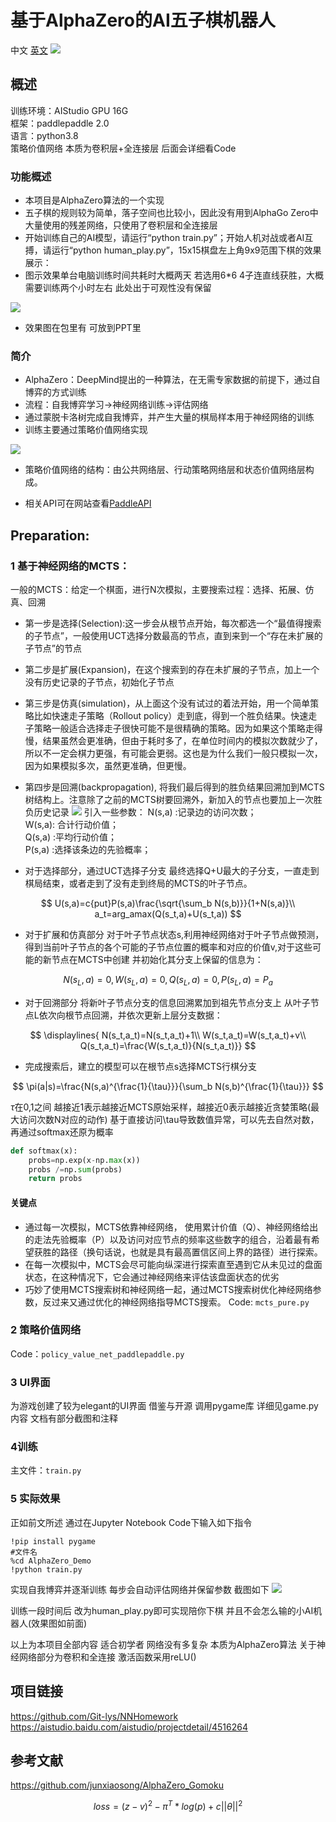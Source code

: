 # 基于AlphaZero的AI五子棋机器人
中文 [英文](readme_en.md)
![](https://pic4.zhimg.com/80/v2-1320f6469f11f9d5b72cc9f8fb65ec6b_720w.webp)


## 概述

训练环境：AIStudio GPU 16G  
框架：paddlepaddle 2.0  
语言：python3.8  
策略价值网络 本质为卷积层+全连接层 后面会详细看Code

### 功能概述

* 本项目是AlphaZero算法的一个实现
* 五子棋的规则较为简单，落子空间也比较小，因此没有用到AlphaGo Zero中大量使用的残差网络，只使用了卷积层和全连接层
* 开始训练自己的AI模型，请运行“python train.py”；开始人机对战或者AI互搏，请运行“python human_play.py”，15x15棋盘左上角9x9范围下棋的效果展示：
* 图示效果单台电脑训练时间共耗时大概两天 若选用6*6 4子连直线获胜，大概需要训练两个小时左右 此处出于可观性没有保留

![](https://ai-studio-static-online.cdn.bcebos.com/92e8a5e8b9824133ba63e27cb761ed4ee5a2d11766b34e6c89dd82b57b1770d2)

* 效果图在包里有 可放到PPT里

### 简介

* AlphaZero：DeepMind提出的一种算法，在无需专家数据的前提下，通过自博弈的方式训练  
* 流程：自我博弈学习->神经网络训练->评估网络
* 通过蒙脱卡洛树完成自我博弈，并产生大量的棋局样本用于神经网络的训练
* 训练主要通过策略价值网络实现

![](http://5b0988e595225.cdn.sohucs.com/images/20171024/9e3bb5aca2634e7f8f19dae40bb0a101)

* 策略价值网络的结构：由公共网络层、行动策略网络层和状态价值网络层构成。

* 相关API可在网站查看[PaddleAPI](https://www.paddlepaddle.org.cn/documentation/docs/zh/api/index_cn.html#:~:text=API%20%E6%96%87%E6%A1%A3%20%E6%AC%A2%E8%BF%8E%E4%BD%BF%E7%94%A8%E9%A3%9E%E6%A1%A8%E6%A1%86%E6%9E%B6,%28PaddlePaddle%29%2C%20PaddlePaddle%20%E6%98%AF%E4%B8%80%E4%B8%AA%E6%98%93%E7%94%A8%E3%80%81%E9%AB%98%E6%95%88%E3%80%81%E7%81%B5%E6%B4%BB%E3%80%81%E5%8F%AF%E6%89%A9%E5%B1%95%E7%9A%84%E6%B7%B1%E5%BA%A6%E5%AD%A6%E4%B9%A0%E6%A1%86%E6%9E%B6%EF%BC%8C%E8%87%B4%E5%8A%9B%E4%BA%8E%E8%AE%A9%E6%B7%B1%E5%BA%A6%E5%AD%A6%E4%B9%A0%E6%8A%80%E6%9C%AF%E7%9A%84%E5%88%9B%E6%96%B0%E4%B8%8E%E5%BA%94%E7%94%A8%E6%9B%B4%E7%AE%80%E5%8D%95%E3%80%82)  

## Preparation:

  ### 1 基于神经网络的MCTS：

  一般的MCTS：给定一个棋面，进行N次模拟，主要搜索过程：选择、拓展、仿真、回溯

* 第一步是选择(Selection):这一步会从根节点开始，每次都选一个“最值得搜索的子节点”，一般使用UCT选择分数最高的节点，直到来到一个“存在未扩展的子节点”的节点

* 第二步是扩展(Expansion)，在这个搜索到的存在未扩展的子节点，加上一个没有历史记录的子节点，初始化子节点

* 第三步是仿真(simulation)，从上面这个没有试过的着法开始，用一个简单策略比如快速走子策略（Rollout policy）走到底，得到一个胜负结果。快速走子策略一般适合选择走子很快可能不是很精确的策略。因为如果这个策略走得慢，结果虽然会更准确，但由于耗时多了，在单位时间内的模拟次数就少了，所以不一定会棋力更强，有可能会更弱。这也是为什么我们一般只模拟一次，因为如果模拟多次，虽然更准确，但更慢。

* 第四步是回溯(backpropagation), 将我们最后得到的胜负结果回溯加到MCTS树结构上。注意除了之前的MCTS树要回溯外，新加入的节点也要加上一次胜负历史记录
  ![](https://ai-studio-static-online.cdn.bcebos.com/73384055df364b44a49e7e206a9015790be7b3c0aa1942d0a4e57aa617fad087)
  引入一些参数：
  N(s,a) :记录边的访问次数；  
  W(s,a):  合计行动价值；  
  Q(s,a) :平均行动价值；  
  P(s,a) :选择该条边的先验概率；  
  
* 对于选择部分，通过UCT选择子分支 最终选择Q+U最大的子分支，一直走到棋局结束，或者走到了没有走到终局的MCTS的叶子节点。

$$
U(s,a)=c{put}P(s,a)\frac{\sqrt{\sum_b N(s,b)}}{1+N(s,a)}\\
a_t=arg_amax(Q(s_t,a)+U(s_t,a))
$$

* 对于扩展和仿真部分 对于叶子节点状态s,利用神经网络对于叶子节点做预测，得到当前叶子节点的各个可能的子节点位置的概率和对应的价值v,对于这些可能的新节点在MCTS中创建 并初始化其分支上保留的信息为：

$$
{N(s_L,a)=0,W(s_L,a)=0,Q(s_L,a)=0,P(s_L,a)=P_a}
$$

* 对于回溯部分 将新叶子节点分支的信息回溯累加到祖先节点分支上 从叶子节点L依次向根节点回溯，并依次更新上层分支数据：

$$
\displaylines{
N(s_t,a_t)=N(s_t,a_t)+1\\
W(s_t,a_t)=W(s_t,a_t)+v\\
Q(s_t,a_t)=\frac{W(s_t,a_t)}{N(s_t,a_t)}}
$$

* 完成搜索后，建立的模型可以在根节点s选择MCTS行棋分支  

$$
\pi(a|s)=\frac{N(s,a)^{\frac{1}{\tau}}}{\sum_b N(s,b)^{\frac{1}{\tau}}}
$$
  

$\tau$在0,1之间 越接近1表示越接近MCTS原始采样，越接近0表示越接近贪婪策略(最大访问次数N对应的动作) 基于直接访问\tau导致数值异常，可以先去自然对数，再通过softmax还原为概率

```python
def softmax(x):
    probs=np.exp(x-np.max(x))
    probs /=np.sum(probs)
    return probs
```

#### 关键点

* 通过每一次模拟，MCTS依靠神经网络， 使用累计价值（Q）、神经网络给出的走法先验概率（P）以及访问对应节点的频率这些数字的组合，沿着最有希望获胜的路径（换句话说，也就是具有最高置信区间上界的路径）进行探索。
* 在每一次模拟中，MCTS会尽可能向纵深进行探索直至遇到它从未见过的盘面状态，在这种情况下，它会通过神经网络来评估该盘面状态的优劣
* 巧妙了使用MCTS搜索树和神经网络一起，通过MCTS搜索树优化神经网络参数，反过来又通过优化的神经网络指导MCTS搜索。
Code: `mcts_pure.py`

### 2 策略价值网络
Code：`policy_value_net_paddlepaddle.py`

### 3 UI界面
为游戏创建了较为elegant的UI界面 借鉴与开源
调用pygame库
详细见game.py内容 文档有部分截图和注释

### 4训练

主文件：`train.py`

### 5 实际效果

正如前文所述 通过在Jupyter Notebook Code下输入如下指令

```shell
!pip install pygame
#文件名
%cd AlphaZero_Demo
!python train.py
```

实现自我博弈并逐渐训练 每步会自动评估网络并保留参数 截图如下
![](https://ai-studio-static-online.cdn.bcebos.com/f42129e150a44f26adb1f18597347fdeb013709e7e0d412eba49987fe6f3d8a6)

训练一段时间后 改为human_play.py即可实现陪你下棋 并且不会怎么输的小AI机器人(效果图如前面)

以上为本项目全部内容 适合初学者 网络没有多复杂 本质为AlphaZero算法 关于神经网络部分为卷积和全连接 激活函数采用reLU()

## 项目链接

<https://github.com/Git-lys/NNHomework>  
<https://aistudio.baidu.com/aistudio/projectdetail/4516264>

## 参考文献

<https://github.com/junxiaosong/AlphaZero_Gomoku>


$$
loss=(z-v)^2-\pi^T*log(p)+c||\theta||^2
$$
